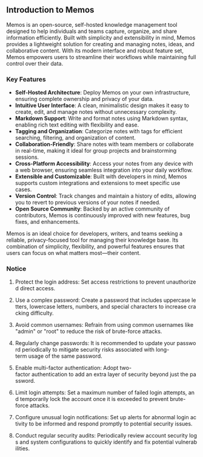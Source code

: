 ## Introduction to Memos

Memos is an open-source, self-hosted knowledge management tool designed to help individuals and teams capture, organize, and share information efficiently. Built with simplicity and extensibility in mind, Memos provides a lightweight solution for creating and managing notes, ideas, and collaborative content. With its modern interface and robust feature set, Memos empowers users to streamline their workflows while maintaining full control over their data.

### Key Features

- **Self-Hosted Architecture**: Deploy Memos on your own infrastructure, ensuring complete ownership and privacy of your data.
- **Intuitive User Interface**: A clean, minimalistic design makes it easy to create, edit, and manage notes without unnecessary complexity.
- **Markdown Support**: Write and format notes using Markdown syntax, enabling rich text editing with flexibility and ease.
- **Tagging and Organization**: Categorize notes with tags for efficient searching, filtering, and organization of content.
- **Collaboration-Friendly**: Share notes with team members or collaborate in real-time, making it ideal for group projects and brainstorming sessions.
- **Cross-Platform Accessibility**: Access your notes from any device with a web browser, ensuring seamless integration into your daily workflow.
- **Extensible and Customizable**: Built with developers in mind, Memos supports custom integrations and extensions to meet specific use cases.
- **Version Control**: Track changes and maintain a history of edits, allowing you to revert to previous versions of your notes if needed.
- **Open Source Community**: Backed by an active community of contributors, Memos is continuously improved with new features, bug fixes, and enhancements.

Memos is an ideal choice for developers, writers, and teams seeking a reliable, privacy-focused tool for managing their knowledge base. Its combination of simplicity, flexibility, and powerful features ensures that users can focus on what matters most—their content.

### Notice

1.  Protect the login address: Set access restrictions to prevent unauthorized direct access.
    
2.  Use a complex password: Create a password that includes uppercase letters, lowercase letters, numbers, and special characters to increase cracking difficulty.
    
3.  Avoid common usernames: Refrain from using common usernames like "admin" or "root" to reduce the risk of brute-force attacks.
    
4.  Regularly change passwords: It is recommended to update your password periodically to mitigate security risks associated with long-term usage of the same password.
    
5.  Enable multi-factor authentication: Adopt two-factor authentication to add an extra layer of security beyond just the password.
    
6.  Limit login attempts: Set a maximum number of failed login attempts, and temporarily lock the account once it is exceeded to prevent brute-force attacks.
    
7.  Configure unusual login notifications: Set up alerts for abnormal login activity to be informed and respond promptly to potential security issues.
    
8.  Conduct regular security audits: Periodically review account security logs and system configurations to quickly identify and fix potential vulnerabilities.
        